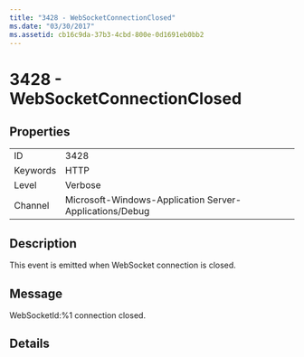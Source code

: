 ```yaml
---
title: "3428 - WebSocketConnectionClosed"
ms.date: "03/30/2017"
ms.assetid: cb16c9da-37b3-4cbd-800e-0d1691eb0bb2
---
```

# 3428 - WebSocketConnectionClosed
## Properties  


|||  
|-|-|  
|ID|3428|  
|Keywords|HTTP|  
|Level|Verbose|  
|Channel|Microsoft-Windows-Application Server-Applications/Debug|  

## Description  
 This event is emitted when WebSocket connection is closed.  

## Message  
 WebSocketId:%1 connection closed.  

## Details
